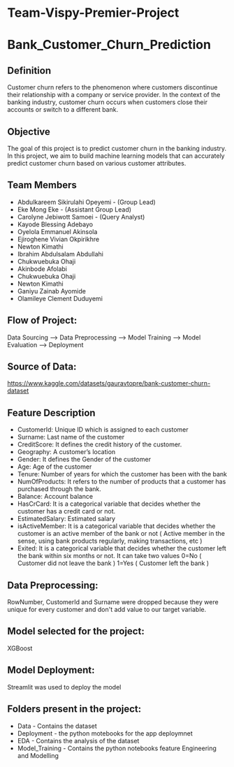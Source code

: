 # Team-Vispy-Premier-Project

# Bank_Customer_Churn_Prediction

## Definition
Customer churn refers to the phenomenon where customers discontinue their relationship with a company or service provider. In the context of the banking industry, customer churn occurs when customers close their accounts or switch to a different bank.

## Objective
The goal of this project is to predict customer churn in the banking industry.
In this project, we aim to build machine learning models that can accurately predict customer churn based on various customer attributes.

## Team Members
- Abdulkareem Sikirulahi Opeyemi - (Group Lead)
- Eke Mong Eke - (Assistant Group Lead)
- Carolyne Jebiwott Samoei - (Query Analyst)
- Kayode Blessing Adebayo 	
- Oyelola Emmanuel Akinsola 	
- Ejiroghene Vivian Okpirikhre	
- Newton Kimathi		
- Ibrahim Abdulsalam Abdullahi 	
- Chukwuebuka Ohaji		
- Akinbode Afolabi	
- Chukwuebuka Ohaji	
- Newton Kimathi	
- Ganiyu Zainab Ayomide 	
- Olamileye Clement Duduyemi	


## Flow of Project:
Data Sourcing --> Data Preprocessing --> Model Training --> Model Evaluation --> Deployment

## Source of Data:
https://www.kaggle.com/datasets/gauravtopre/bank-customer-churn-dataset

## Feature Description
- CustomerId: Unique ID which is assigned to each customer
- Surname: Last name of the customer
- CreditScore: It defines the credit history of the customer.
- Geography: A customer’s location
- Gender: It defines the Gender of the customer
- Age: Age of the customer
- Tenure: Number of years for which the customer has been with the bank
- NumOfProducts: It refers to the number of products that a customer has purchased through the bank.
- Balance: Account balance
- HasCrCard: It is a categorical variable that decides whether the customer has a credit card or not.
- EstimatedSalary: Estimated salary
- isActiveMember: It is a categorical variable that decides whether the customer is an active member of the bank or not ( Active member in the sense, using bank products regularly, making transactions, etc )
- Exited: It is a categorical variable that decides whether the customer left the bank within six months or not. It can take two values 0=No ( Customer did not leave the bank ) 1=Yes ( Customer left the bank )

## Data Preprocessing:
RowNumber, CustomerId and Surname were dropped because they were unique for every customer and don't add value to our target variable.

## Model selected for the project:
XGBoost

## Model Deployment:
Streamlit was used to deploy the model

## Folders present in the project:

- Data - Contains the dataset
- Deployment - the python motebooks for the app deploymnet
- EDA - Contains the analysis of the dataset
- Model_Training - Contains the python notebooks feature Engineering and Modelling




 



